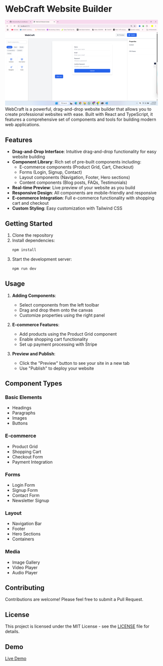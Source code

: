 # WebCraft Website Builder


![WebCraft Website Builder](./demo/WebCrafWebsiteBuilder.png)
WebCraft is a powerful, drag-and-drop website builder that allows you to create professional websites with ease. Built with React and TypeScript, it features a comprehensive set of components and tools for building modern web applications.

## Features

- **Drag-and-Drop Interface**: Intuitive drag-and-drop functionality for easy website building
- **Component Library**: Rich set of pre-built components including:
  - E-commerce components (Product Grid, Cart, Checkout)
  - Forms (Login, Signup, Contact)
  - Layout components (Navigation, Footer, Hero sections)
  - Content components (Blog posts, FAQs, Testimonials)
- **Real-time Preview**: Live preview of your website as you build
- **Responsive Design**: All components are mobile-friendly and responsive
- **E-commerce Integration**: Full e-commerce functionality with shopping cart and checkout
- **Custom Styling**: Easy customization with Tailwind CSS

## Getting Started

1. Clone the repository
2. Install dependencies:
   ```bash
   npm install
   ```
3. Start the development server:
   ```bash
   npm run dev
   ```

## Usage

1. **Adding Components**:
   - Select components from the left toolbar
   - Drag and drop them onto the canvas
   - Customize properties using the right panel

2. **E-commerce Features**:
   - Add products using the Product Grid component
   - Enable shopping cart functionality
   - Set up payment processing with Stripe

3. **Preview and Publish**:
   - Click the "Preview" button to see your site in a new tab
   - Use "Publish" to deploy your website

## Component Types

### Basic Elements
- Headings
- Paragraphs
- Images
- Buttons

### E-commerce
- Product Grid
- Shopping Cart
- Checkout Form
- Payment Integration

### Forms
- Login Form
- Signup Form
- Contact Form
- Newsletter Signup

### Layout
- Navigation Bar
- Footer
- Hero Sections
- Containers

### Media
- Image Gallery
- Video Player
- Audio Player

## Contributing

Contributions are welcome! Please feel free to submit a Pull Request.

## License

This project is licensed under the MIT License - see the [LICENSE](LICENSE) file for details.

## Demo
[Live Demo](https://webcraftwebsitebuilder.netlify.app/)